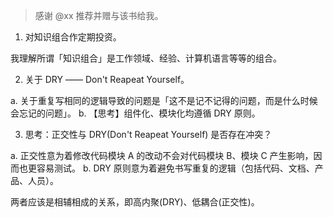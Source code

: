 <!--
abbrlink: 3i2dc0qm
-->

> 感谢 @xx 推荐并赠与该书给我。

1. 对知识组合作定期投资。

我理解所谓「知识组合」是工作领域、经验、计算机语言等等的组合。

2. 关于 DRY —— Don't Reapeat Yourself。

a. 关于重复写相同的逻辑导致的问题是「这不是记不记得的问题，而是什么时候会忘记的问题」。
b. 【思考】组件化、模块化均遵循 DRY 原则。

3. 思考：正交性与 DRY(Don't Reapeat Yourself) 是否存在冲突？

a. 正交性意为着修改代码模块 A 的改动不会对代码模块 B、模块 C 产生影响，因而也更容易测试。
b. DRY 原则意为着避免书写重复的逻辑（包括代码、文档、产品、人员）。

两者应该是相辅相成的关系，即高内聚(DRY)、低耦合(正交性)。
